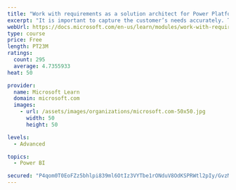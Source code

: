 ```yaml
---
title: "Work with requirements as a solution architect for Power Platform and Dynamics 365"
excerpt: "It is important to capture the customer’s needs accurately. This module explains how to capture requirements and identify functional and non-functional items."
webUrl: https://docs.microsoft.com/en-us/learn/modules/work-with-requirements/
type: course
price: Free
length: PT23M
ratings:
  count: 295
  average: 4.7355933
heat: 50

provider:
  name: Microsoft Learn
  domain: microsoft.com
  images:
    - url: /assets/images/organizations/microsoft.com-50x50.jpg
      width: 50
      height: 50

levels:
  - Advanced

topics:
  - Power BI

secured: "P4qom0T0EoFZz5bhlpi839ml6OtIz3VYTbe1rONduV8OdKSPRWtl2pIy/GvzMd2wtSYJK0l/qVLGWyaNwlm4nBLo6mjTewmkSmvUj5ajt1lWa5hdkBERHP4ppUazsEVGUJF/JAnOr/dZR7wJ5MX252wOH3CvZGLhVDm9JA62A1aq22atlW4sl8qvRvUF8CYmjmvijF6Lg/WEv2O6cfumGACSnMBy0VpMZplTN7uF+wIjds/yBpe01kwRtiJIj7DvoQtnPscF7FZ1GFGUsRer+NoQiXfyf7GDwBvu6S/LUyAyF+puxE8xFpsEW6RBUs405ZRFXxft50lGY+d2to+pBeGAPp1pw6l6q/FplOH+ip5FKh1dXDAO0GzzopCUfViUCJQaCR5jvpYWFq0m6kSZQJZTMOSfqG89lHNLDk08FpE=;VYNn267e417nCzf3ja67uw=="
---
```



